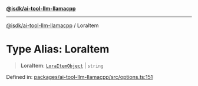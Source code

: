 [**@isdk/ai-tool-llm-llamacpp**](../README.md)

***

[@isdk/ai-tool-llm-llamacpp](../globals.md) / LoraItem

# Type Alias: LoraItem

> **LoraItem**: [`LoraItemObject`](../interfaces/LoraItemObject.md) \| `string`

Defined in: [packages/ai-tool-llm-llamacpp/src/options.ts:151](https://github.com/isdk/ai-tool-llm-llamacpp.js/blob/151b8bdfe7d8b8a8be547948f716da692b2f3c67/src/options.ts#L151)
